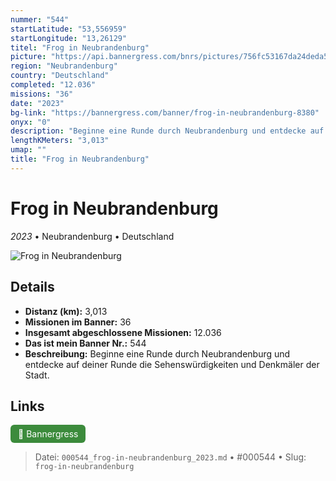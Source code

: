 ```yaml
---
nummer: "544"
startLatitude: "53,556959"
startLongitude: "13,26129"
titel: "Frog in Neubrandenburg"
picture: "https://api.bannergress.com/bnrs/pictures/756fc53167da24deda52c4fe6b4b0f95"
region: "Neubrandenburg"
country: "Deutschland"
completed: "12.036"
missions: "36"
date: "2023"
bg-link: "https://bannergress.com/banner/frog-in-neubrandenburg-8380"
onyx: "0"
description: "Beginne eine Runde durch Neubrandenburg und entdecke auf deiner Runde die Sehenswürdigkeiten und Denkmäler der Stadt."
lengthKMeters: "3,013"
umap: ""
title: "Frog in Neubrandenburg"
---
```

# Frog in Neubrandenburg

*2023* • Neubrandenburg • Deutschland

![Frog in Neubrandenburg](https://api.bannergress.com/bnrs/pictures/756fc53167da24deda52c4fe6b4b0f95)

## Details
- **Distanz (km):** 3,013
- **Missionen im Banner:** 36
- **Insgesamt abgeschlossene Missionen:** 12.036
- **Das ist mein Banner Nr.:** 544
- **Beschreibung:** Beginne eine Runde durch Neubrandenburg und entdecke auf deiner Runde die Sehenswürdigkeiten und Denkmäler der Stadt.


## Links
<div style="margin-top: 0.5em;">
<a href="https://bannergress.com/banner/frog-in-neubrandenburg-8380" target="_blank" style="display:inline-block;margin-right:8px;padding:6px 12px;background-color:#3c8b3c;color:white;text-decoration:none;border-radius:6px;">🔗 Bannergress</a>

</div>


> Datei: `000544_frog-in-neubrandenburg_2023.md` • #000544 • Slug: `frog-in-neubrandenburg`
